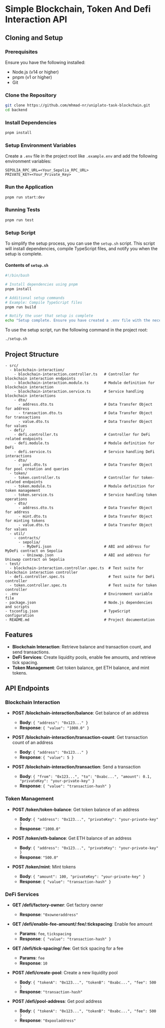 # Simple Blockchain, Token And Defi Interaction API

## Cloning and Setup

### Prerequisites

Ensure you have the following installed:
- Node.js (v14 or higher)
- pnpm (v1 or higher)
- Git

### Clone the Repository

```bash
git clone https://github.com/mhmad-nr/uniplato-task-blockchain.git
cd backend
```

### Install Dependencies

```bash
pnpm install
```

### Setup Environment Variables

Create a `.env` file in the project root like `.example.env` and add the following environment variables:

```
SEPOLIA_RPC_URL=<Your_Sepolia_RPC_URL>
PRIVATE_KEY=<Your_Private_Key>
```

### Run the Application

```bash
pnpm run start:dev
```

### Running Tests

```bash
pnpm run test
```
### Setup Script

To simplify the setup process, you can use the `setup.sh` script. This script will install dependencies, compile TypeScript files, and notify you when the setup is complete.

#### Contents of `setup.sh`

```bash
#!/bin/bash

# Install dependencies using pnpm
pnpm install

# Additional setup commands
# Example: Compile TypeScript files
pnpm run build

# Notify the user that setup is complete
echo "Setup complete. Ensure you have created a .env file with the necessary environment variables."
```

To use the setup script, run the following command in the project root:

```bash
./setup.sh
```



## Project Structure

```
- src/
  - blockchain-interaction/
    - blockchain-interaction.controller.ts   # Controller for blockchain interaction endpoints
    - blockchain-interaction.module.ts       # Module definition for blockchain interaction
    - blockchain-interaction.service.ts      # Service handling blockchain interactions
    - dto/
      - address.dto.ts                       # Data Transfer Object for address
      - transaction.dto.ts                   # Data Transfer Object for transactions
      - value.dto.ts                         # Data Transfer Object for values
  - defi/
    - defi.controller.ts                     # Controller for DeFi related endpoints
    - defi.module.ts                         # Module definition for DeFi
    - defi.service.ts                        # Service handling DeFi interactions
    - dto/
      - pool.dto.ts                          # Data Transfer Object for pool creation and queries
  - token/
    - token.controller.ts                    # Controller for token-related endpoints
    - token.module.ts                        # Module definition for token management
    - token.service.ts                       # Service handling token operations
    - dto/
      - address.dto.ts                       # Data Transfer Object for address
      - mint.dto.ts                          # Data Transfer Object for minting tokens
      - value.dto.ts                         # Data Transfer Object for values
  - util/
    - contracts/
      - sepolia/
        - MyDeFi.json                        # ABI and address for MyDeFi contract on Sepolia
        - Uniswap.json                       # ABI and address for Uniswap contract on Sepolia
- test/
  - blockchain-interaction.controller.spec.ts  # Test suite for blockchain interaction controller
  - defi.controller.spec.ts                    # Test suite for DeFi controller
  - token.controller.spec.ts                   # Test suite for token controller
- .env                                       # Environment variable file
- package.json                               # Node.js dependencies and scripts
- tsconfig.json                              # TypeScript configuration
- README.md                                  # Project documentation
```

## Features

- **Blockchain Interaction**: Retrieve balance and transaction count, and send transactions.
- **DeFi Services**: Create liquidity pools, enable fee amounts, and retrieve tick spacing.
- **Token Management**: Get token balance, get ETH balance, and mint tokens.



## API Endpoints

### Blockchain Interaction

- **POST /blockchain-interaction/balance**: Get balance of an address
  - **Body**: `{ "address": "0x123..." }`
  - **Response**: `{ "value": "1000.0" }`

- **POST /blockchain-interaction/transaction-count**: Get transaction count of an address
  - **Body**: `{ "address": "0x123..." }`
  - **Response**: `{ "value": 5 }`

- **POST /blockchain-interaction/transaction**: Send a transaction
  - **Body**: `{ "from": "0x123...", "to": "0xabc...", "amount": 0.1, "privateKey": "your-private-key" }`
  - **Response**: `{ "value": "transaction-hash" }`

### Token Management

- **POST /token/token-balance**: Get token balance of an address
  - **Body**: `{ "address": "0x123...", "privateKey": "your-private-key" }`
  - **Response**: `"1000.0"`

- **POST /token/eth-balance**: Get ETH balance of an address
  - **Body**: `{ "address": "0x123...", "privateKey": "your-private-key" }`
  - **Response**: `"500.0"`

- **POST /token/mint**: Mint tokens
  - **Body**: `{ "amount": 100, "privateKey": "your-private-key" }`
  - **Response**: `{ "value": "transaction-hash" }`

### DeFi Services

- **GET /defi/factory-owner**: Get factory owner
  - **Response**: `"0xowneraddress"`

- **GET /defi/enable-fee-amount/:fee/:tickspacing**: Enable fee amount
  - **Params**: `fee`, `tickspacing`
  - **Response**: `{ "value": "transaction-hash" }`

- **GET /defi/tick-spacing/:fee**: Get tick spacing for a fee
  - **Params**: `fee`
  - **Response**: `10`

- **POST /defi/create-pool**: Create a new liquidity pool
  - **Body**: `{ "tokenA": "0x123...", "tokenB": "0xabc...", "fee": 500 }`
  - **Response**: `"transaction-hash"`

- **POST /defi/pool-address**: Get pool address
  - **Body**: `{ "tokenA": "0x123...", "tokenB": "0xabc...", "fee": 500 }`
  - **Response**: `"0xpooladdress"`


